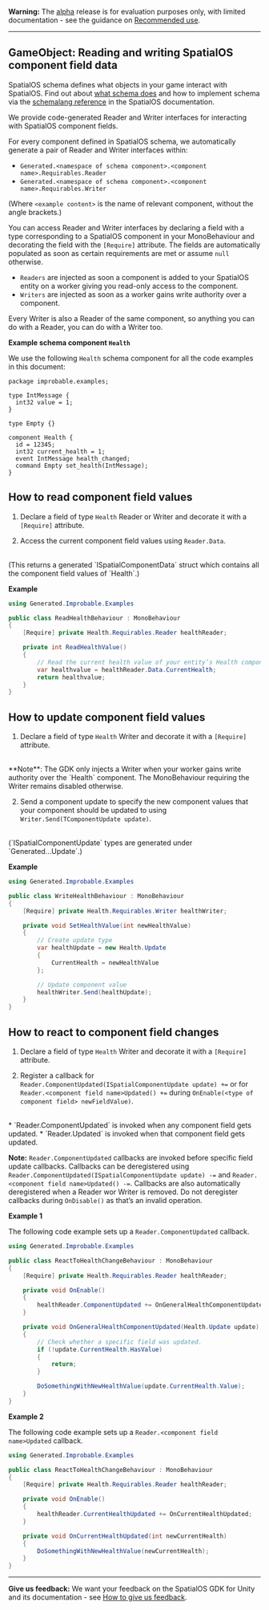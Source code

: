 **Warning:** The [alpha](https://docs.improbable.io/reference/latest/shared/release-policy#maturity-stages) release is for evaluation purposes only, with limited documentation - see the guidance on [Recommended use](../../../README.md#recommended-use).

-----

## GameObject: Reading and writing SpatialOS component field data

SpatialOS schema defines what objects in your game interact with SpatialOS. Find out about [what schema does](https://docs.improbable.io/reference/latest/shared/glossary#schema) and how to implement schema via the [schemalang reference](https://docs.improbable.io/reference/latest/shared/schema/reference) in the SpatialOS documentation.

We provide code-generated Reader and Writer interfaces for interacting with SpatialOS component fields. 

For every component defined in SpatialOS schema, we automatically generate a pair of Reader and Writer interfaces within:

* `Generated.<namespace of schema component>.<component name>.Requirables.Reader`
* `Generated.<namespace of schema component>.<component name>.Requirables.Writer` 

(Where `<example content>` is the name of relevant component, without the angle brackets.)

You can access Reader and Writer interfaces by declaring a field with a type corresponding to a SpatialOS component in your MonoBehaviour and decorating the field with the `[Require]` attribute. The fields are automatically populated as soon as certain requirements are met or assume `null` otherwise.

* `Readers` are injected as soon a component is added to your SpatialOS entity on a worker giving you read-only access to the component.
* `Writers` are injected as soon as a worker gains write authority over a component.

Every Writer is also a Reader of the same component, so anything you can do with a Reader, you can do with a Writer too.

**Example schema component `Health`**

We use the following `Health` schema component for all the code examples in this document:

```
package improbable.examples;

type IntMessage {
  int32 value = 1;
}

type Empty {}

component Health {
  id = 12345;
  int32 current_health = 1;
  event IntMessage health_changed;
  command Empty set_health(IntMessage);
}
```

## How to read component field values

1. Declare a field of type `Health` Reader or Writer and decorate it with a `[Require]` attribute. 

2. Access the current component field values using `Reader.Data`. 
</br>
(This returns a generated `ISpatialComponentData` struct which contains all the component field values of `Health`.)

**Example**
```csharp
using Generated.Improbable.Examples

public class ReadHealthBehaviour : MonoBehaviour
{
    [Require] private Health.Requirables.Reader healthReader;

    private int ReadHealthValue()
    {
        // Read the current health value of your entity’s Health component.
        var healthvalue = healthReader.Data.CurrentHealth;
        return healthvalue;
    }
}
```

## How to update component field values

1. Declare a field of type `Health` Writer and decorate it with a `[Require]` attribute.
</br>
**Note**: The GDK only injects a Writer when your worker gains write authority over the `Health` component. The MonoBehaviour requiring the Writer remains disabled otherwise.

2. Send a component update to specify the new component values that your component should be updated to using `Writer.Send(TComponentUpdate update)`.
</br>
(`ISpatialComponentUpdate` types are generated under `Generated.<namespace of schema component>.<component name>.Update`.) 

**Example**
```csharp
using Generated.Improbable.Examples

public class WriteHealthBehaviour : MonoBehaviour
{
    [Require] private Health.Requirables.Writer healthWriter;

    private void SetHealthValue(int newHealthValue)
    {
        // Create update type
        var healthUpdate = new Health.Update
        {
            CurrentHealth = newHealthValue
        };

        // Update component value
        healthWriter.Send(healthUpdate);
    }
}
```

## How to react to component field changes

1. Declare a field of type `Health` Writer and decorate it with a `[Require]` attribute. 

2. Register a callback for `Reader.ComponentUpdated(ISpatialComponentUpdate update) +=` or for `Reader.<component field name>Updated() +=` during `OnEnable(<type of component field> newFieldValue)`.
</br>
    *  `Reader.ComponentUpdated` is invoked when any component field gets updated.
    *  `Reader.<component field name>Updated` is invoked when that component field gets updated.

**Note:** 
`Reader.ComponentUpdated` callbacks are invoked before specific field update callbacks. Callbacks can be deregistered using `Reader.ComponentUpdated(ISpatialComponentUpdate update) -=` and `Reader.<component field name>Updated() -=`. Callbacks are also automatically deregistered when a Reader wor Writer is removed. Do not deregister callbacks during `OnDisable()` as that’s an invalid operation.

**Example 1**

The following code example sets up a `Reader.ComponentUpdated` callback.

```csharp
using Generated.Improbable.Examples

public class ReactToHealthChangeBehaviour : MonoBehaviour
{
    [Require] private Health.Requirables.Reader healthReader;

    private void OnEnable()
    {
        healthReader.ComponentUpdated += OnGeneralHealthComponentUpdated;
    }

    private void OnGeneralHealthComponentUpdated(Health.Update update)
    {
        // Check whether a specific field was updated.
        if (!update.CurrentHealth.HasValue)
        {
            return;
        }

        DoSomethingWithNewHealthValue(update.CurrentHealth.Value);
    }
}
```

**Example 2**

The following code example sets up a `Reader.<component field name>Updated` callback.

```csharp
using Generated.Improbable.Examples

public class ReactToHealthChangeBehaviour : MonoBehaviour
{
    [Require] private Health.Requirables.Reader healthReader;

    private void OnEnable()
    {
        healthReader.CurrentHealthUpdated += OnCurrentHealthUpdated;
    }

    private void OnCurrentHealthUpdated(int newCurrentHealth)
    {
        DoSomethingWithNewHealthValue(newCurrentHealth);
    }
}
```

----

**Give us feedback:** We want your feedback on the SpatialOS GDK for Unity and its documentation  - see [How to give us feedback](../../../README.md#give-us-feedback).
